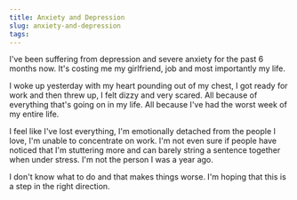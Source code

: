 ```yaml
---
title: Anxiety and Depression
slug: anxiety-and-depression
tags:
---
```

I've been suffering from depression and severe anxiety for the past 6 months now. It's costing me my girlfriend, job and most importantly my life.

I woke up yesterday with my heart pounding out of my chest, I got ready for work and then threw up, I felt dizzy and very scared. All because of everything that's going on in my life. All because I've had the worst week of my entire life.

I feel like I've lost everything, I'm emotionally detached from the people I love, I'm unable to concentrate on work. I'm not even sure if people have noticed that I'm stuttering more and can barely string a sentence together when under stress. I'm not the person I was a year ago.

I don't know what to do and that makes things worse. I'm hoping that this is a step in the right direction.

